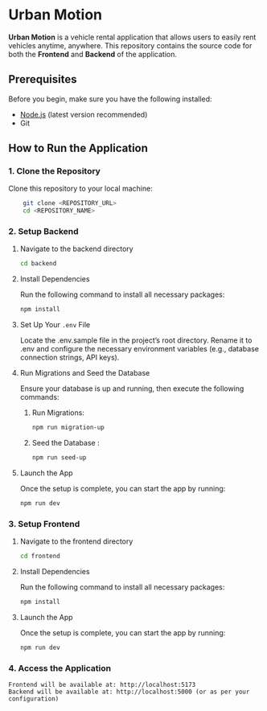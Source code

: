 # Urban Motion

**Urban Motion** is a vehicle rental application that allows users to easily rent vehicles anytime, anywhere. This repository contains the source code for both the **Frontend** and **Backend** of the application.

## Prerequisites
Before you begin, make sure you have the following installed:  
- [Node.js](https://nodejs.org/) (latest version recommended)  
- Git  

## How to Run the Application

### 1. Clone the Repository
Clone this repository to your local machine:  
```bash
    git clone <REPOSITORY_URL>
    cd <REPOSITORY_NAME>
```

### 2. Setup Backend 

1. Navigate to the backend directory
    
    ```bash
    cd backend
    ```

2. Install Dependencies

    Run the following command to install all necessary packages:

    ```bash
    npm install
    ```

3. Set Up Your `.env` File

    Locate the .env.sample file in the project’s root directory. Rename it to .env and configure the necessary environment variables (e.g., database connection strings, API keys).

4. Run Migrations and Seed the Database

    Ensure your database is up and running, then execute the following commands:
    1. Run Migrations:
        ```bash
        npm run migration-up
        ```
    2. Seed the Database :
        ```bash
        npm run seed-up
        ```
        
5. Launch the App

    Once the setup is complete, you can start the app by running:

    ```bash
    npm run dev
    ```

### 3. Setup Frontend 
1. Navigate to the frontend directory
    
    ```bash
    cd frontend
    ```

2. Install Dependencies

    Run the following command to install all necessary packages:

    ```bash
    npm install
    ```
        
3. Launch the App

    Once the setup is complete, you can start the app by running:

    ```bash
    npm run dev
    ```

### 4. Access the Application
    Frontend will be available at: http://localhost:5173 
    Backend will be available at: http://localhost:5000 (or as per your configuration) 

